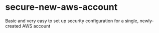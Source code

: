 # secure-new-aws-account
Basic and very easy to set up security configuration for a single, newly-created AWS account
